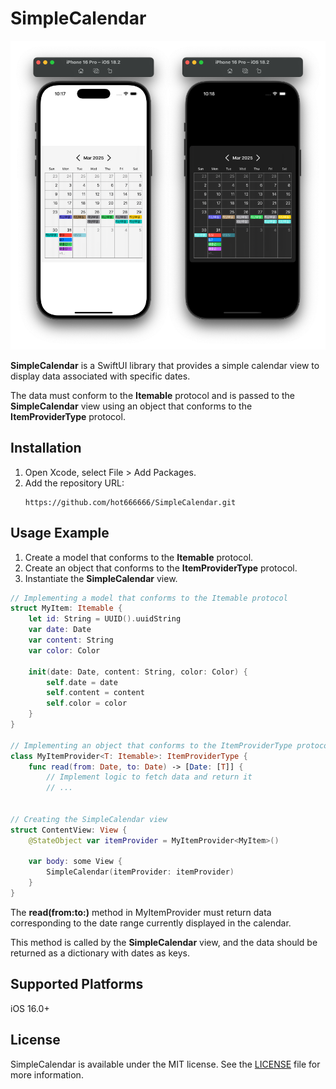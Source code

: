# SimpleCalendar

![image](/assets/image.png)

**SimpleCalendar** is a SwiftUI library that provides a simple calendar view to display data associated with specific dates.

The data must conform to the **Itemable** protocol and is passed to the **SimpleCalendar** view using an object that conforms to the **ItemProviderType** protocol.

## Installation

1. Open Xcode, select File > Add Packages.
2. Add the repository URL:
   ```plain
   https://github.com/hot666666/SimpleCalendar.git
   ```

## Usage Example

1. Create a model that conforms to the **Itemable** protocol.
2. Create an object that conforms to the **ItemProviderType** protocol.
3. Instantiate the **SimpleCalendar** view.

```swift
// Implementing a model that conforms to the Itemable protocol
struct MyItem: Itemable {
	let id: String = UUID().uuidString
	var date: Date
	var content: String
	var color: Color

	init(date: Date, content: String, color: Color) {
		self.date = date
		self.content = content
		self.color = color
	}
}

// Implementing an object that conforms to the ItemProviderType protocol
class MyItemProvider<T: Itemable>: ItemProviderType {
	func read(from: Date, to: Date) -> [Date: [T]] {
        // Implement logic to fetch data and return it
        // ...


// Creating the SimpleCalendar view
struct ContentView: View {
    @StateObject var itemProvider = MyItemProvider<MyItem>()

    var body: some View {
        SimpleCalendar(itemProvider: itemProvider)
    }
}
```

The **read(from:to:)** method in MyItemProvider must return data corresponding to the date range currently displayed in the calendar.

This method is called by the **SimpleCalendar** view, and the data should be returned as a dictionary with dates as keys.

## Supported Platforms

iOS 16.0+

## License

SimpleCalendar is available under the MIT license. See the [LICENSE](LICENSE) file for more information.
